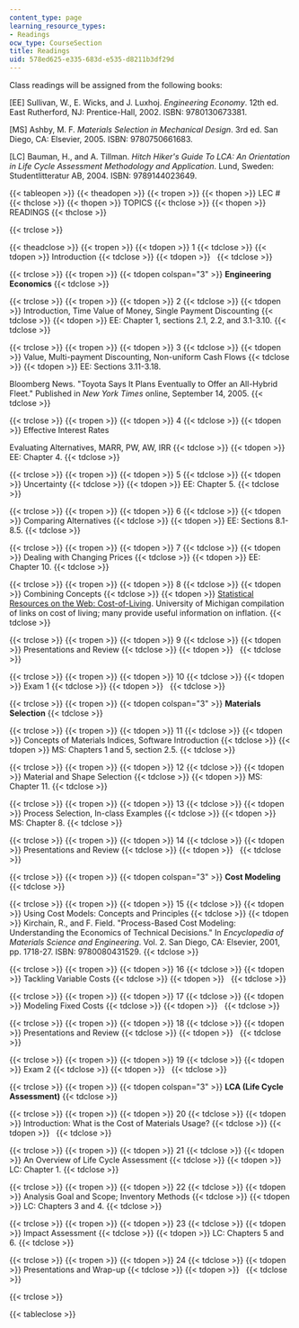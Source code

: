 ```yaml
---
content_type: page
learning_resource_types:
- Readings
ocw_type: CourseSection
title: Readings
uid: 578ed625-e335-683d-e535-d8211b3df29d
---
```


Class readings will be assigned from the following books:

\[EE\] Sullivan, W., E. Wicks, and J. Luxhoj. _Engineering Economy_. 12th ed. East Rutherford, NJ: Prentice-Hall, 2002. ISBN: 9780130673381.

\[MS\] Ashby, M. F. _Materials Selection in Mechanical Design_. 3rd ed. San Diego, CA: Elsevier, 2005. ISBN: 9780750661683.

\[LC\] Bauman, H., and A. Tillman. _Hitch Hiker's Guide To LCA: An Orientation in Life Cycle Assessment Methodology and Application_. Lund, Sweden: Studentlitteratur AB, 2004. ISBN: 9789144023649.

{{< tableopen >}}
{{< theadopen >}}
{{< tropen >}}
{{< thopen >}}
LEC #
{{< thclose >}}
{{< thopen >}}
TOPICS
{{< thclose >}}
{{< thopen >}}
READINGS
{{< thclose >}}

{{< trclose >}}

{{< theadclose >}}
{{< tropen >}}
{{< tdopen >}}
1
{{< tdclose >}}
{{< tdopen >}}
Introduction
{{< tdclose >}}
{{< tdopen >}}
 
{{< tdclose >}}

{{< trclose >}}
{{< tropen >}}
{{< tdopen colspan="3" >}}
**Engineering Economics**
{{< tdclose >}}

{{< trclose >}}
{{< tropen >}}
{{< tdopen >}}
2
{{< tdclose >}}
{{< tdopen >}}
Introduction, Time Value of Money, Single Payment Discounting
{{< tdclose >}}
{{< tdopen >}}
EE: Chapter 1, sections 2.1, 2.2, and 3.1-3.10.
{{< tdclose >}}

{{< trclose >}}
{{< tropen >}}
{{< tdopen >}}
3
{{< tdclose >}}
{{< tdopen >}}
Value, Multi-payment Discounting, Non-uniform Cash Flows
{{< tdclose >}}
{{< tdopen >}}
EE: Sections 3.11-3.18.  
  
Bloomberg News. "Toyota Says It Plans Eventually to Offer an All-Hybrid Fleet." Published in _New York Times_ online, September 14, 2005.
{{< tdclose >}}

{{< trclose >}}
{{< tropen >}}
{{< tdopen >}}
4
{{< tdclose >}}
{{< tdopen >}}
Effective Interest Rates  
  
Evaluating Alternatives, MARR, PW, AW, IRR
{{< tdclose >}}
{{< tdopen >}}
EE: Chapter 4.
{{< tdclose >}}

{{< trclose >}}
{{< tropen >}}
{{< tdopen >}}
5
{{< tdclose >}}
{{< tdopen >}}
Uncertainty
{{< tdclose >}}
{{< tdopen >}}
EE: Chapter 5.
{{< tdclose >}}

{{< trclose >}}
{{< tropen >}}
{{< tdopen >}}
6
{{< tdclose >}}
{{< tdopen >}}
Comparing Alternatives
{{< tdclose >}}
{{< tdopen >}}
EE: Sections 8.1-8.5.
{{< tdclose >}}

{{< trclose >}}
{{< tropen >}}
{{< tdopen >}}
7
{{< tdclose >}}
{{< tdopen >}}
Dealing with Changing Prices
{{< tdclose >}}
{{< tdopen >}}
EE: Chapter 10.
{{< tdclose >}}

{{< trclose >}}
{{< tropen >}}
{{< tdopen >}}
8
{{< tdclose >}}
{{< tdopen >}}
Combining Concepts
{{< tdclose >}}
{{< tdopen >}}
[Statistical Resources on the Web: Cost-of-Living](http://web.archive.org/web/20090530050354/http://www.lib.umich.edu/govdocs/steccpi.html). University of Michigan compilation of links on cost of living; many provide useful information on inflation.
{{< tdclose >}}

{{< trclose >}}
{{< tropen >}}
{{< tdopen >}}
9
{{< tdclose >}}
{{< tdopen >}}
Presentations and Review
{{< tdclose >}}
{{< tdopen >}}
 
{{< tdclose >}}

{{< trclose >}}
{{< tropen >}}
{{< tdopen >}}
10
{{< tdclose >}}
{{< tdopen >}}
Exam 1
{{< tdclose >}}
{{< tdopen >}}
 
{{< tdclose >}}

{{< trclose >}}
{{< tropen >}}
{{< tdopen colspan="3" >}}
**Materials Selection**
{{< tdclose >}}

{{< trclose >}}
{{< tropen >}}
{{< tdopen >}}
11
{{< tdclose >}}
{{< tdopen >}}
Concepts of Materials Indices, Software Introduction
{{< tdclose >}}
{{< tdopen >}}
MS: Chapters 1 and 5, section 2.5.
{{< tdclose >}}

{{< trclose >}}
{{< tropen >}}
{{< tdopen >}}
12
{{< tdclose >}}
{{< tdopen >}}
Material and Shape Selection
{{< tdclose >}}
{{< tdopen >}}
MS: Chapter 11.
{{< tdclose >}}

{{< trclose >}}
{{< tropen >}}
{{< tdopen >}}
13
{{< tdclose >}}
{{< tdopen >}}
Process Selection, In-class Examples
{{< tdclose >}}
{{< tdopen >}}
MS: Chapter 8.
{{< tdclose >}}

{{< trclose >}}
{{< tropen >}}
{{< tdopen >}}
14
{{< tdclose >}}
{{< tdopen >}}
Presentations and Review
{{< tdclose >}}
{{< tdopen >}}
 
{{< tdclose >}}

{{< trclose >}}
{{< tropen >}}
{{< tdopen colspan="3" >}}
**Cost Modeling**
{{< tdclose >}}

{{< trclose >}}
{{< tropen >}}
{{< tdopen >}}
15
{{< tdclose >}}
{{< tdopen >}}
Using Cost Models: Concepts and Principles
{{< tdclose >}}
{{< tdopen >}}
Kirchain, R., and F. Field. "Process-Based Cost Modeling: Understanding the Economics of Technical Decisions." In _Encyclopedia of Materials Science and Engineering_. Vol. 2. San Diego, CA: Elsevier, 2001, pp. 1718-27. ISBN: 9780080431529.
{{< tdclose >}}

{{< trclose >}}
{{< tropen >}}
{{< tdopen >}}
16
{{< tdclose >}}
{{< tdopen >}}
Tackling Variable Costs
{{< tdclose >}}
{{< tdopen >}}
 
{{< tdclose >}}

{{< trclose >}}
{{< tropen >}}
{{< tdopen >}}
17
{{< tdclose >}}
{{< tdopen >}}
Modeling Fixed Costs
{{< tdclose >}}
{{< tdopen >}}
 
{{< tdclose >}}

{{< trclose >}}
{{< tropen >}}
{{< tdopen >}}
18
{{< tdclose >}}
{{< tdopen >}}
Presentations and Review
{{< tdclose >}}
{{< tdopen >}}
 
{{< tdclose >}}

{{< trclose >}}
{{< tropen >}}
{{< tdopen >}}
19
{{< tdclose >}}
{{< tdopen >}}
Exam 2
{{< tdclose >}}
{{< tdopen >}}
 
{{< tdclose >}}

{{< trclose >}}
{{< tropen >}}
{{< tdopen colspan="3" >}}
**LCA (Life Cycle Assessment)**
{{< tdclose >}}

{{< trclose >}}
{{< tropen >}}
{{< tdopen >}}
20
{{< tdclose >}}
{{< tdopen >}}
Introduction: What is the Cost of Materials Usage?
{{< tdclose >}}
{{< tdopen >}}
 
{{< tdclose >}}

{{< trclose >}}
{{< tropen >}}
{{< tdopen >}}
21
{{< tdclose >}}
{{< tdopen >}}
An Overview of Life Cycle Assessment
{{< tdclose >}}
{{< tdopen >}}
LC: Chapter 1.
{{< tdclose >}}

{{< trclose >}}
{{< tropen >}}
{{< tdopen >}}
22
{{< tdclose >}}
{{< tdopen >}}
Analysis Goal and Scope; Inventory Methods
{{< tdclose >}}
{{< tdopen >}}
LC: Chapters 3 and 4.
{{< tdclose >}}

{{< trclose >}}
{{< tropen >}}
{{< tdopen >}}
23
{{< tdclose >}}
{{< tdopen >}}
Impact Assessment
{{< tdclose >}}
{{< tdopen >}}
LC: Chapters 5 and 6.
{{< tdclose >}}

{{< trclose >}}
{{< tropen >}}
{{< tdopen >}}
24
{{< tdclose >}}
{{< tdopen >}}
Presentations and Wrap-up
{{< tdclose >}}
{{< tdopen >}}
 
{{< tdclose >}}

{{< trclose >}}

{{< tableclose >}}